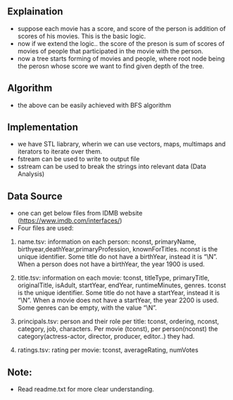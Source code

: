 ## Explaination
- suppose each movie has a score, and score of the person is addition of scores of his movies. This is the basic logic.
- now if we extend the logic.. the score of the preson is sum of scores of movies of people that participated in the movie with the person.
- now a tree starts forming of movies and people, where root node being the perosn whose score we want to find given depth of the tree.

## Algorithm
- the above can be easily achieved with BFS algorithm

## Implementation
- we have STL liabrary, wherin we can use vectors, maps, multimaps and iterators to iterate over them.
- fstream can be used to write to output file
- sstream can be used to break the strings into relevant data (Data Analysis)

## Data Source
- one can get below files from IDMB website (https://www.imdb.com/interfaces/)
- Four files are used:
1. name.tsv: information on each person: nconst, primaryName,
birthyear,deathYear,primaryProfession, knownForTitles. nconst is the unique identifier. Some title do not have a birthYear, instead it is “\N”. When a person does not have a birthYear, the
year 1900 is used.

2. title.tsv: information on each movie: tconst, titleType, primaryTitle, originalTitle, isAdult,
startYear, endYear, runtimeMinutes, genres. tconst is the unique identifier. Some title do not
have a startYear, instead it is “\N”. When a movie does not have a startYear, the year 2200 is
used. Some genres can be empty, with the value “\N”.

3. principals.tsv: person and their role per title: tconst, ordering, nconst, category, job, characters.
Per movie (tconst), per person(nconst) the category(actress-actor, director, producer, editor..)
they had.

4. ratings.tsv: rating per movie: tconst, averageRating, numVotes

## Note:
- Read readme.txt for more clear understanding.

